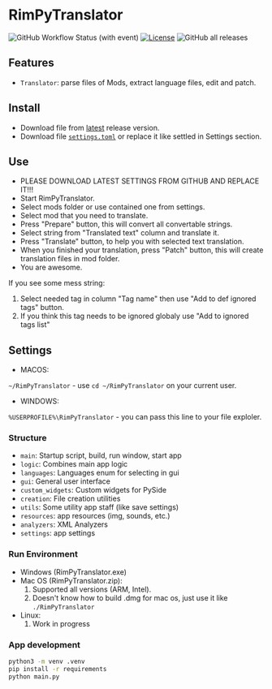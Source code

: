 # RimPyTranslator

![GitHub Workflow Status (with event)](https://img.shields.io/github/actions/workflow/status/ROKBAS/RimPyTranslator/build.yml)
[![License](https://img.shields.io/badge/license-MIT-green)](./LICENSE)
![GitHub all releases](https://img.shields.io/github/downloads/ROKBAS/RimPyTranslator/total)

## Features

- `Translator`: parse files of Mods, extract language files, edit and patch.

## Install

- Download file from [latest](https://github.com/ROKBAS/RimPyTranslator/releases) release version.
- Download file [`settings.toml`](settings.toml) or replace it like settled in Settings section.

## Use

- PLEASE DOWNLOAD LATEST SETTINGS FROM GITHUB AND REPLACE IT!!!
- Start RimPyTranslator.
- Select mods folder or use contained one from settings.
- Select mod that you need to translate.
- Press "Prepare" button, this will convert all convertable strings.
- Select string from "Translated text" column and translate it.
- Press "Translate" button, to help you with selected text translation.
- When you finished your translation, press "Patch" button, this will create translation files in mod folder.
- You are awesome.

If you see some mess string:

1. Select needed tag in column "Tag name" then use "Add to def ignored tags" button.
2. If you think this tag needs to be ignored globaly use "Add to ignored tags list"

## Settings

- MACOS:

`~/RimPyTranslator` - use `cd ~/RimPyTranslator` on your current user.

- WINDOWS:

`%USERPROFILE%\RimPyTranslator` - you can pass this line to your file exploler.

### Structure

- `main`: Startup script, build, run window, start app
- `logic`: Combines main app logic
- `languages`: Languages enum for selecting in gui
- `gui`: General user interface
- `custom_widgets`: Custom widgets for PySide
- `creation`: File creation utilities
- `utils`: Some utility app staff (like save settings)
- `resources`: app resources (img, sounds, etc.)
- `analyzers`: XML Analyzers
- `settings`: app settings

### Run Environment

- Windows (RimPyTranslator.exe)
- Mac OS (RimPyTranslator.zip):
    1. Supported all versions (ARM, Intel).
    2. Doesn't know how to build .dmg for mac os, just use  it like `./RimPyTranslator`
- Linux:
    1. Work in progress

### App development

```bash
python3 -m venv .venv
pip install -r requirements
python main.py
```
